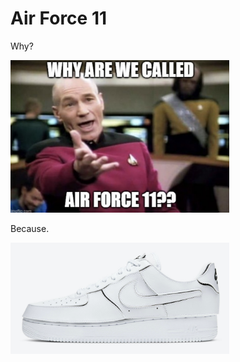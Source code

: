 # Air Force 11

<div class="image123">
   <p>Why?</p>
   <img src="Screenshot 2021-02-08 at 10.47.25.png" width="350" title="hover text">
   <p>Because.</p>
   <img src="Screenshot 2021-02-08 at 10.41.11.png" width="350" title="hover text">
</div>
